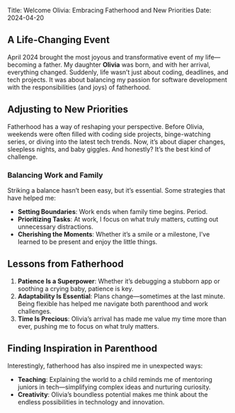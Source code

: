 
Title: Welcome Olivia: Embracing Fatherhood and New Priorities
Date: 2024-04-20

## A Life-Changing Event

April 2024 brought the most joyous and transformative event of my life—becoming a father. My daughter **Olivia** was born, and with her arrival, everything changed. Suddenly, life wasn’t just about coding, deadlines, and tech projects. It was about balancing my passion for software development with the responsibilities (and joys) of fatherhood.

## Adjusting to New Priorities

Fatherhood has a way of reshaping your perspective. Before Olivia, weekends were often filled with coding side projects, binge-watching series, or diving into the latest tech trends. Now, it’s about diaper changes, sleepless nights, and baby giggles. And honestly? It’s the best kind of challenge.

### Balancing Work and Family
Striking a balance hasn’t been easy, but it’s essential. Some strategies that have helped me:
- **Setting Boundaries**: Work ends when family time begins. Period.
- **Prioritizing Tasks**: At work, I focus on what truly matters, cutting out unnecessary distractions.
- **Cherishing the Moments**: Whether it’s a smile or a milestone, I’ve learned to be present and enjoy the little things.

## Lessons from Fatherhood

1. **Patience Is a Superpower**: Whether it’s debugging a stubborn app or soothing a crying baby, patience is key.
2. **Adaptability Is Essential**: Plans change—sometimes at the last minute. Being flexible has helped me navigate both parenthood and work challenges.
3. **Time Is Precious**: Olivia’s arrival has made me value my time more than ever, pushing me to focus on what truly matters.

## Finding Inspiration in Parenthood

Interestingly, fatherhood has also inspired me in unexpected ways:
- **Teaching**: Explaining the world to a child reminds me of mentoring juniors in tech—simplifying complex ideas and nurturing curiosity.
- **Creativity**: Olivia’s boundless potential makes me think about the endless possibilities in technology and innovation.

